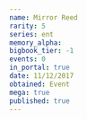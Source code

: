 ```yaml
---
name: Mirror Reed
rarity: 5
series: ent
memory_alpha:
bigbook_tier: -1
events: 0
in_portal: true
date: 11/12/2017
obtained: Event
mega: true
published: true
---
```



